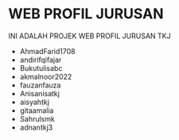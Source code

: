 # WEB PROFIL JURUSAN
INI ADALAH PROJEK WEB PROFIL JURUSAN TKJ
- AhmadFarid1708
- andirifqifajar
- Bukutulisabc
- akmalnoor2022
- fauzanfauza
- Anisanisatkj
- aisyahtkj
- gitaamalia
- Sahrulsmk
- adnantkj3